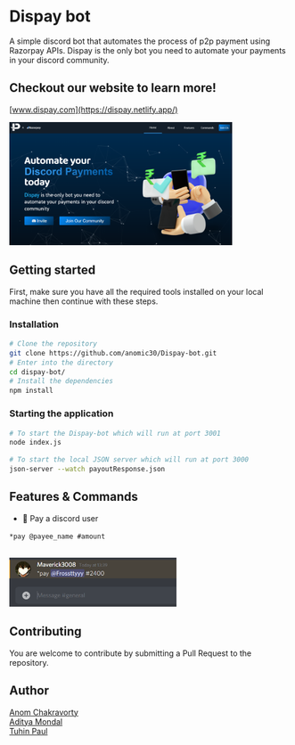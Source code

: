 # Dispay bot

A simple discord bot that automates the process of p2p payment using Razorpay APIs. Dispay is the only bot you need to automate your payments in your discord community.

## Checkout our website to learn more!
[www.dispay.com](https://dispay.netlify.app/)

<img src="./website.png" width="400px">


## Getting started

First, make sure you have all the required tools installed on your local machine then continue with these steps.

### Installation

```bash
# Clone the repository
git clone https://github.com/anomic30/Dispay-bot.git
# Enter into the directory
cd dispay-bot/
# Install the dependencies
npm install
```

### Starting the application

```bash
# To start the Dispay-bot which will run at port 3001
node index.js
```
```bash
# To start the local JSON server which will run at port 3000
json-server --watch payoutResponse.json
```

## Features & Commands

* 💸 Pay a discord user 

`*pay @payee_name #amount`

<br />
<img src="./payto.png" width="300px">

## Contributing

You are welcome to contribute by submitting a Pull Request to the repository.

## Author

[Anom Chakravorty](https://github.com/anomic30)
<br/>
[Aditya Mondal](https://github.com/Sneakad)
<br/>
[Tuhin Paul]()
